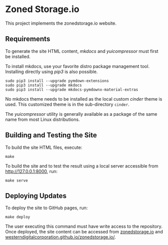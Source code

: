 # Zoned Storage.io

This project implements the zonedstorage.io website.

## Requirements

To generate the site HTML content, *mkdocs* and *yuicompressor* must first be
installed.

To install mkdocs, use your favorite distro package management tool.
Installing directly using *pip3* is also possible.

```
sudo pip3 install --upgrade pymdown-extensions
sudo pip3 install --upgrade mkdocs
sudo pip3 install --upgrade mkdocs-pymdownx-material-extras
```

No mkdocs theme needs to be installed as the local custom *cinder* theme is
used. This customized theme is in the sub-directory `cinder`.

The *yuicompressor* utility is generally available as a package of the same name
from most Linux distributions.

## Building and Testing the Site

To build the site HTML files, execute:

```
make
```

To build the site and to test the result using a local server accessible from
http://127.0.0.1:8000, run:

```
make serve
```

## Deploying Updates

To deploy the site to GitHub pages, run:

```
make deploy
```

The user executing this command must have write access to the repository.
Once deployed, the site content can be accessed from
[zonedstorage.io](https://zonedstorage.io/) and
[westerndigitalcorporation.github.io/zonedstorage.io/](https://westerndigitalcorporation.github.io/zonedstorage.io/).
